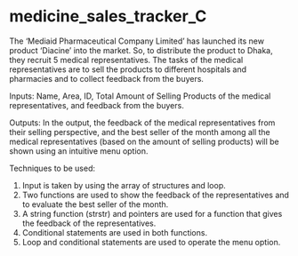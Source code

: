 # medicine_sales_tracker_C
The ‘Mediaid Pharmaceutical Company Limited’ has launched its new product ‘Diacine’ into the market. So, to distribute the product to Dhaka, they recruit 5 medical representatives. The tasks of the medical representatives are to sell the products to different hospitals and pharmacies and to collect feedback from the buyers. 

Inputs:  Name, Area, ID, Total Amount of Selling Products of the medical representatives, and feedback from the buyers. 

Outputs:  In the output, the feedback of the medical representatives from their selling perspective, and the best seller of the month among all the medical representatives (based on the amount of selling products) will be shown using an intuitive menu option. 

Techniques to be used:
1) Input is taken by using the array of structures and loop.
2) Two functions are used to show the feedback of the representatives and to evaluate the best seller of the month. 
3) A string function (strstr) and pointers are used for a function that gives the feedback of the representatives. 
4) Conditional statements are used in both functions.
5) Loop and conditional statements are used to operate the menu option.


